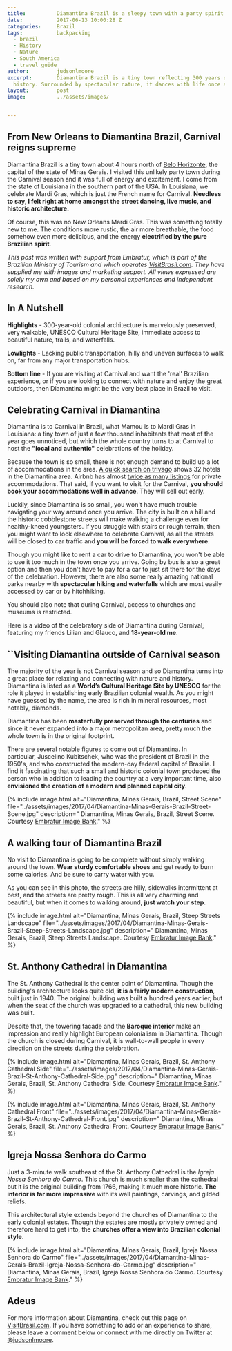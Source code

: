 ```yaml
---
title:			Diamantina Brazil is a sleepy town with a party spirit
date:			2017-06-13 10:00:28 Z
categories:		Brazil
tags:			backpacking
  - brazil
  - History
  - Nature
  - South America
  - travel guide
author:			judsonlmoore
excerpt:		Diamantina Brazil is a tiny town reflecting 300 years of Brazilian colonial
  history. Surrounded by spectacular nature, it dances with life once a year.
layout:			post
image:			../assets/images/


---
```


## From New Orleans to Diamantina Brazil, Carnival reigns supreme

Diamantina Brazil is a tiny town about 4 hours north of [Belo Horizonte](https://www.judsonlmoore.com/belo-horizonte-travel-guide/), the capital of the state of Minas Gerais. I visited this unlikely party town during the Carnival season and it was full of energy and excitement. I come from the state of Louisiana in the southern part of the USA. In Louisiana, we celebrate Mardi Gras, which is just the French name for Carnival. **Needless to say, I felt right at home amongst the street dancing, live music, and historic architecture.**

Of course, this was no New Orleans Mardi Gras. This was something totally new to me. The conditions more rustic, the air more breathable, the food somehow even more delicious, and the energy **electrified by the pure Brazilian spirit**.

_This post was written with support from Embratur, which is part of the Brazilian Ministry of Tourism and which operates [VisitBrasil.com](http://visitbrasil.com/). They have supplied me with images and marketing support. All views expressed are solely my own and based on my personal experiences and independent research._

## In A Nutshell

**Highlights** - 300-year-old colonial architecture is marvelously preserved, very walkable, UNESCO Cultural Heritage Site, immediate access to beautiful nature, trails, and waterfalls.

**Lowlights** - Lacking public transportation, hilly and uneven surfaces to walk on, far from any major transportation hubs.

**Bottom line** - If you are visiting at Carnival and want the 'real' Brazilian experience, or if you are looking to connect with nature and enjoy the great outdoors, then Diamantina might be the very best place in Brazil to visit.

## Celebrating Carnival in Diamantina

Diamantina is to Carnival in Brazil, what Mamou is to Mardi Gras in Louisiana: a tiny town of just a few thousand inhabitants that most of the year goes unnoticed, but which the whole country turns to at Carnival to host the **"local and authentic"** celebrations of the holiday.

Because the town is so small, there is not enough demand to build up a lot of accommodations in the area. [A quick search on trivago](https://www.trivago.com/?cpt=7745103&iRoomType=7&aHotelTestClassifier=&iIncludeAll=0&aPartner=&iPathId=77451) shows 32 hotels in the Diamantina area. Airbnb has almost [twice as many listings](https://www.airbnb.com/s/diamantina-brazil) for private accommodations. That said, if you want to visit for the Carnival, **you should book your accommodations well in advance**. They will sell out early.

Luckily, since Diamantina is so small, you won't have much trouble navigating your way around once you arrive. The city is built on a hill and the historic cobblestone streets will make walking a challenge even for healthy-kneed youngsters. If you struggle with stairs or rough terrain, then you might want to look elsewhere to celebrate Carnival, as all the streets will be closed to car traffic and **you will be forced to walk everywhere**.

Though you might like to rent a car to drive to Diamantina, you won't be able to use it too much in the town once you arrive. Going by bus is also a great option and then you don't have to pay for a car to just sit there for the days of the celebration. However, there are also some really amazing national parks nearby with **spectacular hiking and waterfalls** which are most easily accessed by car or by hitchhiking.

You should also note that during Carnival, access to churches and museums is restricted.

Here is a video of the celebratory side of Diamantina during Carnival, featuring my friends Lilian and Glauco, and **18-year-old me**.

## ``Visiting Diamantina outside of Carnival season

The majority of the year is not Carnival season and so Diamantina turns into a great place for relaxing and connecting with nature and history. Diamantina is listed as a **World’s Cultural Heritage Site by UNESCO** for the role it played in establishing early Brazilian colonial wealth. As you might have guessed by the name, the area is rich in mineral resources, most notably, diamonds.

Diamantina has been **masterfully preserved through the centuries** and since it never expanded into a major metropolitan area, pretty much the whole town is in the original footprint.

There are several notable figures to come out of Diamantina. In particular, Juscelino Kubitschek, who was the president of Brazil in the 1950's, and who constructed the modern-day federal capital of Brasilia. I find it fascinating that such a small and historic colonial town produced the person who in addition to leading the country at a very important time, also **envisioned the creation of a modern and planned capital city**.

{% include image.html alt="Diamantina, Minas Gerais, Brazil, Street Scene" file="../assets/images/2017/04/Diamantina-Minas-Gerais-Brazil-Street-Scene.jpg" description=" Diamantina, Minas Gerais, Brazil, Street Scene. Courtesy [Embratur Image Bank](https://www.flickr.com/photos/visitbrasil/)." %}

## A walking tour of Diamantina Brazil

No visit to Diamantina is going to be complete without simply walking around the town. **Wear sturdy comfortable shoes** and get ready to burn some calories. And be sure to carry water with you.

As you can see in this photo, the streets are hilly, sidewalks intermittent at best, and the streets are pretty rough. This is all very charming and beautiful, but when it comes to walking around, **just watch your step**.

{% include image.html alt="Diamantina, Minas Gerais, Brazil, Steep Streets Landscape" file="../assets/images/2017/04/Diamantina-Minas-Gerais-Brazil-Steep-Streets-Landscape.jpg" description=" Diamantina, Minas Gerais, Brazil, Steep Streets Landscape. Courtesy [Embratur Image Bank](https://www.flickr.com/photos/visitbrasil/)." %}

## St. Anthony Cathedral in Diamantina

The St. Anthony Cathedral is the center point of Diamantina. Though the building's architecture looks quite old, **it is a fairly modern construction**, built just in 1940. The original building was built a hundred years earlier, but when the seat of the church was upgraded to a cathedral, this new building was built.

Despite that, the towering facade and the **Baroque interior** make an impression and really highlight European colonialism in Diamantina. Though the church is closed during Carnival, it is wall-to-wall people in every direction on the streets during the celebration.

{% include image.html alt="Diamantina, Minas Gerais, Brazil, St. Anthony Cathedral Side" file="../assets/images/2017/04/Diamantina-Minas-Gerais-Brazil-St-Anthony-Cathedral-Side.jpg" description=" Diamantina, Minas Gerais, Brazil, St. Anthony Cathedral Side. Courtesy [Embratur Image Bank](https://www.flickr.com/photos/visitbrasil/)." %}

{% include image.html alt="Diamantina, Minas Gerais, Brazil, St. Anthony Cathedral Front" file="../assets/images/2017/04/Diamantina-Minas-Gerais-Brazil-St-Anthony-Cathedral-Front.jpg" description=" Diamantina, Minas Gerais, Brazil, St. Anthony Cathedral Front. Courtesy [Embratur Image Bank](https://www.flickr.com/photos/visitbrasil/)." %}

## Igreja Nossa Senhora do Carmo

Just a 3-minute walk southeast of the St. Anthony Cathedral is the *Igreja Nossa Senhora do Carmo*. This church is much smaller than the cathedral but it is the original building from 1766, making it much more historic. **The interior is far more impressive** with its wall paintings, carvings, and gilded reliefs.

This architectural style extends beyond the churches of Diamantina to the early colonial estates. Though the estates are mostly privately owned and therefore hard to get into, the **churches offer a view into Brazilian colonial style**.

{% include image.html alt="Diamantina, Minas Gerais, Brazil, Igreja Nossa Senhora do Carmo" file="../assets/images/2017/04/Diamantina-Minas-Gerais-Brazil-Igreja-Nossa-Senhora-do-Carmo.jpg" description=" Diamantina, Minas Gerais, Brazil, Igreja Nossa Senhora do Carmo. Courtesy [Embratur Image Bank](https://www.flickr.com/photos/visitbrasil/)." %}

## Adeus

For more information about Diamantina, check out this page on [VisitBrasil.com](http://www.visitbrasil.com/en/destinos/diamantina/). If you have something to add or an experience to share, please leave a comment below or connect with me directly on Twitter at [@judsonlmoore](http://twitter.com/judsonlmoore).
